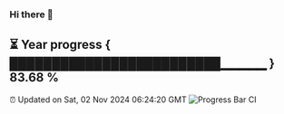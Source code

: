### Hi there 👋
⏳ Year progress { █████████████████████████▁▁▁▁▁ } 83.68 %
---
⏰ Updated on Sat, 02 Nov 2024 06:24:20 GMT
![Progress Bar CI](https://github.com/liununu/liununu/workflows/Progress%20Bar%20CI/badge.svg)
